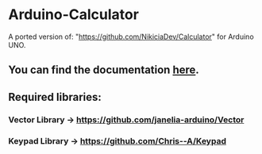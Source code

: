# Arduino-Calculator
A ported version of: "https://github.com/NikiciaDev/Calculator" for Arduino UNO.

## You can find the documentation [here](https://github.com/NikiciaDev/Arduino-Calculator/wiki).

## Required libraries:

### Vector Library -> https://github.com/janelia-arduino/Vector

### Keypad Library -> https://github.com/Chris--A/Keypad
